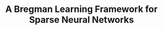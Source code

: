 ---
permalink: /publications/ECOM/
title: "A Bregman Learning Framework for Sparse Neural Networks"
publication_info:
  status: "talk"
  type: "Oral Presentation"
  venue: "ECOM - East Coast Optimization Meeting"
  file: "https://coursemedia.gmu.edu/media/East_Coast_Optimization_Meeting+%28ECOM%29+2022/1_96anyzvv"
  file_text: "Recording via GMU.edu"
  year: "2022"
year: "2022"
---